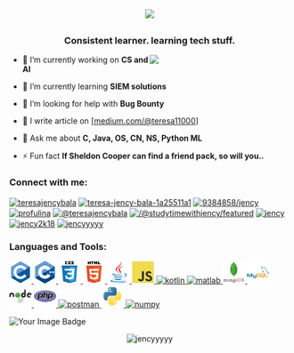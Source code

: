 <h1 align="center">
    <img src="https://readme-typing-svg.herokuapp.com/?font=Ebrima&pause=500&size=35&center=true&vCenter=true&width=500&height=70&duration=4000&lines=Hii;++I'm+Teresa;" />
</h1>
<h3 align="center">Consistent learner. learning tech stuff.</h3>


<img align="right" width="50%" height="auto" src="https://tenor.com/view/coding-girl-gif-2332171326726785246.gif" height="100px"/>

- 🔭 I’m currently working on **CS and AI**

- 🌱 I’m currently learning **SIEM solutions**

- 🤝 I’m looking for help with **Bug Bounty**

- 📝 I write article on [[medium.com/@teresa11000](https://medium.com/@teresa11000)]

- 💬 Ask me about **C, Java, OS, CN, NS, Python ML**

- ⚡ Fun fact **If Sheldon Cooper can find a friend pack, so will you..**

<h3 align="left">Connect with me:</h3>
<p align="left">
<a href="https://twitter.com/teresajencybala" target="blank"><img align="center" src="https://raw.githubusercontent.com/rahuldkjain/github-profile-readme-generator/master/src/images/icons/Social/twitter.svg" alt="teresajencybala" height="30" width="40" /></a>
<a href="https://linkedin.com/in/teresa-jency-bala-1a25511a1" target="blank"><img align="center" src="https://raw.githubusercontent.com/rahuldkjain/github-profile-readme-generator/master/src/images/icons/Social/linked-in-alt.svg" alt="teresa-jency-bala-1a25511a1" height="30" width="40" /></a>
<a href="https://stackoverflow.com/users/9384858/jency" target="blank"><img align="center" src="https://raw.githubusercontent.com/rahuldkjain/github-profile-readme-generator/master/src/images/icons/Social/stack-overflow.svg" alt="9384858/jency" height="30" width="40" /></a>
<a href="https://kaggle.com/profulina" target="blank"><img align="center" src="https://raw.githubusercontent.com/rahuldkjain/github-profile-readme-generator/master/src/images/icons/Social/kaggle.svg" alt="profulina" height="30" width="40" /></a>
<a href="https://medium.com/@teresa11000" target="blank"><img align="center" src="https://raw.githubusercontent.com/rahuldkjain/github-profile-readme-generator/master/src/images/icons/Social/medium.svg" alt="@teresajencybala" height="30" width="40" /></a>
<a href="https://www.youtube.com/@studytimewithjency/featured" target="blank"><img align="center" src="https://raw.githubusercontent.com/rahuldkjain/github-profile-readme-generator/master/src/images/icons/Social/youtube.svg" alt="/@studytimewithjency/featured" height="30" width="40" /></a>
<a href="https://codeforces.com/profile/jency" target="blank"><img align="center" src="https://raw.githubusercontent.com/rahuldkjain/github-profile-readme-generator/master/src/images/icons/Social/codeforces.svg" alt="jency" height="30" width="40" /></a>
<a href="https://auth.geeksforgeeks.org/user/jency2k18" target="blank"><img align="center" src="https://raw.githubusercontent.com/rahuldkjain/github-profile-readme-generator/master/src/images/icons/Social/geeks-for-geeks.svg" alt="jency2k18" height="30" width="40" /></a>
<a href="https://www.duolingo.com/profile/jencyyyyy" target="blank"><img align="center" src="https://design.duolingo.com/440d6f2cb52210cdf534.svg" alt="jencyyyyy" height="30" width="40" /></a>    
</p>

<h3 align="left">Languages and Tools:</h3>
<p align="left"> <a href="https://www.cprogramming.com/" target="_blank" rel="noreferrer"> <img src="https://raw.githubusercontent.com/devicons/devicon/master/icons/c/c-original.svg" alt="c" width="40" height="40"/> </a> <a href="https://www.w3schools.com/cpp/" target="_blank" rel="noreferrer"> <img src="https://raw.githubusercontent.com/devicons/devicon/master/icons/cplusplus/cplusplus-original.svg" alt="cplusplus" width="40" height="40"/> </a> <a href="https://www.w3schools.com/css/" target="_blank" rel="noreferrer"> <img src="https://raw.githubusercontent.com/devicons/devicon/master/icons/css3/css3-original-wordmark.svg" alt="css3" width="40" height="40"/> </a> <a href="https://www.w3.org/html/" target="_blank" rel="noreferrer"> <img src="https://raw.githubusercontent.com/devicons/devicon/master/icons/html5/html5-original-wordmark.svg" alt="html5" width="40" height="40"/> </a> <a href="https://www.java.com" target="_blank" rel="noreferrer"> <img src="https://raw.githubusercontent.com/devicons/devicon/master/icons/java/java-original.svg" alt="java" width="40" height="40"/> </a> <a href="https://developer.mozilla.org/en-US/docs/Web/JavaScript" target="_blank" rel="noreferrer"> <img src="https://raw.githubusercontent.com/devicons/devicon/master/icons/javascript/javascript-original.svg" alt="javascript" width="40" height="40"/> </a> <a href="https://kotlinlang.org" target="_blank" rel="noreferrer"> <img src="https://www.vectorlogo.zone/logos/kotlinlang/kotlinlang-icon.svg" alt="kotlin" width="40" height="40"/> </a> <a href="https://www.mathworks.com/" target="_blank" rel="noreferrer"> <img src="https://upload.wikimedia.org/wikipedia/commons/2/21/Matlab_Logo.png" alt="matlab" width="40" height="40"/> </a> <a href="https://www.mongodb.com/" target="_blank" rel="noreferrer"> <img src="https://raw.githubusercontent.com/devicons/devicon/master/icons/mongodb/mongodb-original-wordmark.svg" alt="mongodb" width="40" height="40"/> </a> <a href="https://www.mysql.com/" target="_blank" rel="noreferrer"> <img src="https://raw.githubusercontent.com/devicons/devicon/master/icons/mysql/mysql-original-wordmark.svg" alt="mysql" width="40" height="40"/> </a> <a href="https://nodejs.org" target="_blank" rel="noreferrer"> <img src="https://raw.githubusercontent.com/devicons/devicon/master/icons/nodejs/nodejs-original-wordmark.svg" alt="nodejs" width="40" height="40"/> </a> <a href="https://www.php.net" target="_blank" rel="noreferrer"> <img src="https://raw.githubusercontent.com/devicons/devicon/master/icons/php/php-original.svg" alt="php" width="40" height="40"/> </a> <a href="https://postman.com" target="_blank" rel="noreferrer"> <img src="https://www.vectorlogo.zone/logos/getpostman/getpostman-icon.svg" alt="postman" width="40" height="40"/> </a> <a href="https://www.python.org" target="_blank" rel="noreferrer"> <img src="https://raw.githubusercontent.com/devicons/devicon/master/icons/python/python-original.svg" alt="python" width="40" height="40"/> </a>  <a href="#" target="_blank" rel="noreferrer"> <img src="https://www.pythontutorial.net/wp-content/uploads/2022/08/numpy-tutorial.svg" alt="numpy" width="40" height="40"/> </a> </p>
<img src="https://tryhackme-badges.s3.amazonaws.com/jencyyy.png" alt="Your Image Badge" />

<p align="center"> <img src="https://komarev.com/ghpvc/?username=jencyyyyy&label=Profile%20Views&color=0e75b6&style=flat" alt="jencyyyyy" height=30 /> </p>
